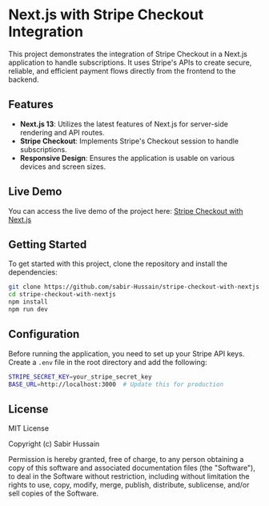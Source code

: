 # Next.js with Stripe Checkout Integration

This project demonstrates the integration of Stripe Checkout in a Next.js application to handle subscriptions. It uses Stripe's APIs to create secure, reliable, and efficient payment flows directly from the frontend to the backend.

## Features

- **Next.js 13**: Utilizes the latest features of Next.js for server-side rendering and API routes.
- **Stripe Checkout**: Implements Stripe's Checkout session to handle subscriptions.
- **Responsive Design**: Ensures the application is usable on various devices and screen sizes.

## Live Demo

You can access the live demo of the project here: [Stripe Checkout with Next.js](https://stripe-checkout-with-nextjs-xi.vercel.app/)

## Getting Started

To get started with this project, clone the repository and install the dependencies:

```bash
git clone https://github.com/sabir-Hussain/stripe-checkout-with-nextjs.git
cd stripe-checkout-with-nextjs
npm install
npm run dev
```

## Configuration

Before running the application, you need to set up your Stripe API keys. Create a `.env` file in the root directory and add the following:

```bash
STRIPE_SECRET_KEY=your_stripe_secret_key
BASE_URL=http://localhost:3000  # Update this for production
```

## License

MIT License

Copyright (c) Sabir Hussain

Permission is hereby granted, free of charge, to any person obtaining a copy
of this software and associated documentation files (the "Software"), to deal
in the Software without restriction, including without limitation the rights
to use, copy, modify, merge, publish, distribute, sublicense, and/or sell
copies of the Software.
